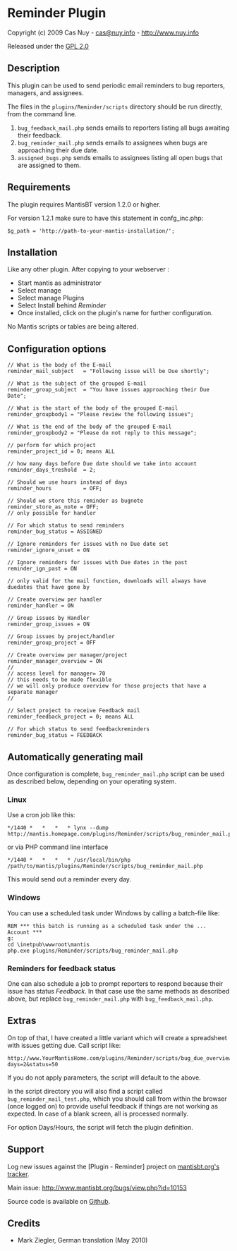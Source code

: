 # Reminder Plugin

Copyright (c) 2009  Cas Nuy - cas@nuy.info - http://www.nuy.info

Released under the [GPL 2.0](http://opensource.org/licenses/GPL-2.0)

## Description

This plugin can be used to send  periodic email reminders to bug reporters, 
managers, and assignees.

The files in the `plugins/Reminder/scripts` directory should be run directly,
from the command line.

1. `bug_feedback_mail.php` sends emails to reporters listing all bugs awaiting
   their feedback.
2. `bug_reminder_mail.php` sends emails to assignees when bugs are approaching
   their due date.
3. `assigned_bugs.php` sends emails to assignees listing all open bugs that are
   assigned to them.


## Requirements

The plugin requires MantisBT version 1.2.0 or higher.

For version 1.2.1 make sure to have this statement in confg_inc.php:
```
$g_path = 'http://path-to-your-mantis-installation/';
```


## Installation

Like any other plugin. After copying to your webserver :

- Start mantis as administrator
- Select manage
- Select manage Plugins
- Select Install behind *Reminder*
- Once installed, click on the plugin's name for further configuration.

No Mantis scripts or tables are being altered.


## Configuration options

```
// What is the body of the E-mail
reminder_mail_subject	= "Following issue will be Due shortly";

// What is the subject of the grouped E-mail
reminder_group_subject	= "You have issues approaching their Due Date";

// What is the start of the body of the grouped E-mail
reminder_groupbody1	= "Please review the following issues";

// What is the end of the body of the grouped E-mail
reminder_groupbody2	= "Please do not reply to this message";

// perform for which project
reminder_project_id = 0; means ALL

// how many days before Due date should we take into account
reminder_days_treshold  = 2;

// Should we use hours instead of days
reminder_hours		  	= OFF;

// Should we store this reminder as bugnote
reminder_store_as_note = OFF;
// only possible for handler

// For which status to send reminders
reminder_bug_status = ASSIGNED

// Ignore reminders for issues with no Due date set
reminder_ignore_unset = ON

// Ignore reminders for issues with Due dates in the past
reminder_ign_past = ON

// only valid for the mail function, downloads will always have duedates that have gone by

// Create overview per handler
reminder_handler = ON

// Group issues by Handler
reminder_group_issues = ON

// Group issues by project/handler
reminder_group_project = OFF

// Create overview per manager/project
reminder_manager_overview = ON
//
// access level for manager= 70
// this needs to be made flexible
// we will only produce overview for those projects that have a separate manager
//

// Select project to receive Feedback mail
reminder_feedback_project = 0; means ALL

// For which status to send feedbackreminders
reminder_bug_status = FEEDBACK
```

## Automatically generating mail

Once configuration is complete, `bug_reminder_mail.php` script can be used
as described below, depending on your operating system.


### Linux

Use a cron job like this:
```
*/1440 *   *   *   * lynx --dump http://mantis.homepage.com/plugins/Reminder/scripts/bug_reminder_mail.php
```

or via PHP command line interface
```
*/1440 *   *   *   * /usr/local/bin/php /path/to/mantis/plugins/Reminder/scripts/bug_reminder_mail.php
```

This would send out a reminder every day.


### Windows

You can use a scheduled task under Windows by calling a batch-file like:

```
REM *** this batch is running as a scheduled task under the ... Account ***
g:
cd \inetpub\wwwroot\mantis
php.exe plugins/Reminder/scripts/bug_reminder_mail.php
```

### Reminders for feedback status

One can also schedule a job to prompt reporters to respond because their
issue has status *Feedback*. In that case use the same methods as described
above, but replace `bug_reminder_mail.php` with `bug_feedback_mail.php`.


## Extras

On top of that, I have created a little variant which will create a
spreadsheet with issues getting due. Call script like:

```
http://www.YourMantisHome.com/plugins/Reminder/scripts/bug_due_overview2.php?days=2&status=50
```

If you do not apply parameters, the script will default to the above.

In the script directory you will also find a script called
`bug_reminder_mail_test.php`, which you should call from within the
browser (once logged on) to provide useful feedback if things are not
working as expected. In case of a blank screen, all is processed normally.

For option Days/Hours, the script will fetch the plugin definition.


## Support

Log new issues against the [Plugin - Reminder] project on 
[mantisbt.org's tracker](http://www.mantisbt.org/bugs/view_all_bug_page.php?project_id=7).

Main issue: http://www.mantisbt.org/bugs/view.php?id=10153

Source code is available on [Github](https://github.com/mantisbt-plugins/Reminder).


## Credits

- Mark Ziegler, German translation (May 2010)
